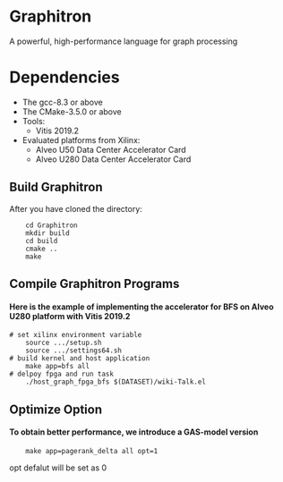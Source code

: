 # Graphitron
A powerful, high-performance language for graph processing
# Dependencies
* The gcc-8.3 or above
* The CMake-3.5.0 or above
* Tools:
    * Vitis 2019.2
* Evaluated platforms from Xilinx:
    * Alveo U50  Data Center Accelerator Card
    * Alveo U280 Data Center Accelerator Card
## Build Graphitron
After you have cloned the directory:
```
    cd Graphitron
    mkdir build
    cd build
    cmake ..
    make
```
## Compile Graphitron Programs
#### Here is the example of implementing the accelerator for BFS on Alveo U280 platform with Vitis 2019.2
```
# set xilinx environment variable
    source .../setup.sh
    source .../settings64.sh
# build kernel and host application
    make app=bfs all
# delpoy fpga and run task
    ./host_graph_fpga_bfs $(DATASET)/wiki-Talk.el
```
## Optimize Option
#### To obtain better performance, we introduce a GAS-model version
```
    make app=pagerank_delta all opt=1
```
opt defalut will be set as 0